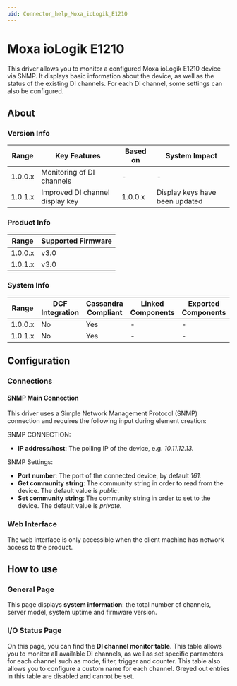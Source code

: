 ```yaml
---
uid: Connector_help_Moxa_ioLogik_E1210
---
```


# Moxa ioLogik E1210

This driver allows you to monitor a configured Moxa ioLogik E1210 device via SNMP. It displays basic information about the device, as well as the status of the existing DI channels. For each DI channel, some settings can also be configured.

## About

### Version Info

| **Range** | **Key Features**                | **Based on** | **System Impact**              |
|-----------|---------------------------------|--------------|--------------------------------|
| 1.0.0.x   | Monitoring of DI channels       | \-           | \-                             |
| 1.0.1.x   | Improved DI channel display key | 1.0.0.x      | Display keys have been updated |

### Product Info

| **Range** | **Supported Firmware** |
|-----------|------------------------|
| 1.0.0.x   | v3.0                   |
| 1.0.1.x   | v3.0                   |

### System Info

| **Range** | **DCF Integration** | **Cassandra Compliant** | **Linked Components** | **Exported Components** |
|-----------|---------------------|-------------------------|-----------------------|-------------------------|
| 1.0.0.x   | No                  | Yes                     | \-                    | \-                      |
| 1.0.1.x   | No                  | Yes                     | \-                    | \-                      |

## Configuration

### Connections

#### SNMP Main Connection

This driver uses a Simple Network Management Protocol (SNMP) connection and requires the following input during element creation:

SNMP CONNECTION:

- **IP address/host**: The polling IP of the device, e.g. *10.11.12.13.*

SNMP Settings:

- **Port number**: The port of the connected device, by default *161.*
- **Get community string**: The community string in order to read from the device. The default value is *public*.
- **Set community string**: The community string in order to set to the device. The default value is *private.*

### Web Interface

The web interface is only accessible when the client machine has network access to the product.

## How to use

### General Page

This page displays **system information**: the total number of channels, server model, system uptime and firmware version.

### I/O Status Page

On this page, you can find the **DI channel monitor table**. This table allows you to monitor all available DI channels, as well as set specific parameters for each channel such as mode, filter, trigger and counter.
This table also allows you to configure a custom name for each channel. Greyed out entries in this table are disabled and cannot be set.

